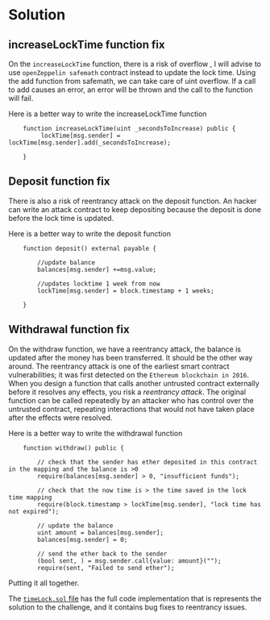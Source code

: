 # Solution

## increaseLockTime function fix

On the `increaseLockTime` function, there is a risk of overflow , I will advise to use `openZeppelin safemath` contract instead to update the lock time. Using the add function from safemath, we can take care of uint overflow. If a call to add causes an error, an error will be thrown and the call to the function will fail.

Here is a better way to write the increaseLockTime function

```
    function increaseLockTime(uint _secondsToIncrease) public {
         lockTime[msg.sender] = lockTime[msg.sender].add(_secondsToIncrease);

    }

```

## Deposit function fix

There is also a risk of reentrancy attack on the deposit function. An hacker can write an attack contract to keep depositing because the deposit is done before the lock time is updated.

Here is a better way to write the deposit function

```
    function deposit() external payable {

        //update balance
        balances[msg.sender] +=msg.value;

        //updates locktime 1 week from now
        lockTime[msg.sender] = block.timestamp + 1 weeks;

    }

```

## Withdrawal function fix

On the withdraw function, we have a reentrancy attack, the balance is updated after the money has been transferred. It should be the other way around. The reentrancy attack is one of the earliest smart contract vulnerabilities; it was first detected on the `Ethereum blockchain in 2016`. When you design a function that calls another untrusted contract externally before it resolves any effects, you risk a _reentrancy attack_. The original function can be called repeatedly by an attacker who has control over the untrusted contract, repeating interactions that would not have taken place after the effects were resolved.

Here is a better way to write the withdrawal function

```
    function withdraw() public {

        // check that the sender has ether deposited in this contract in the mapping and the balance is >0
        require(balances[msg.sender] > 0, "insufficient funds");

        // check that the now time is > the time saved in the lock time mapping
        require(block.timestamp > lockTime[msg.sender], "lock time has not expired");

        // update the balance
        uint amount = balances[msg.sender];
        balances[msg.sender] = 0;

        // send the ether back to the sender
        (bool sent, ) = msg.sender.call{value: amount}("");
        require(sent, "Failed to send ether");

```

Putting it all together.

The [`timeLock.sol` file](https://github.com/bleso-a/solidity-bug/blob/main/timeLock.sol) has the full code implementation that is represents the solution to the challenge, and it contains bug fixes to reentrancy issues.
